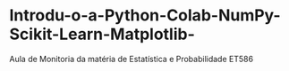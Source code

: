 # Introdu-o-a-Python-Colab-NumPy-Scikit-Learn-Matplotlib-
Aula de Monitoria da matéria de Estatística e Probabilidade ET586
